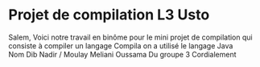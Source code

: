 # Projet de compilation L3 Usto
Salem,
Voici notre travail en binôme pour le mini projet de compilation qui consiste à compiler un langage Compila on a utilisé le langage Java  
Nom Dib Nadir / Moulay Meliani Oussama 
Du groupe 3 
Cordialement
